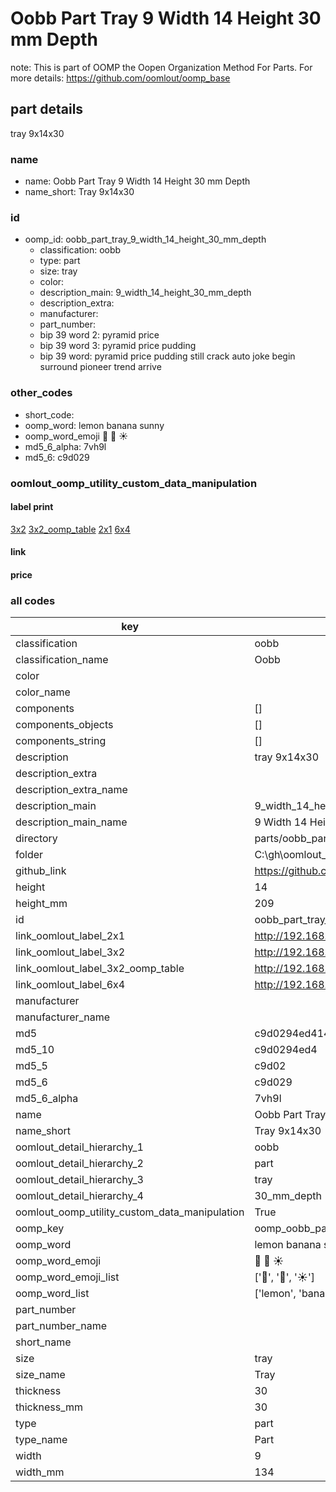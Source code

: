 # Oobb Part Tray 9 Width 14 Height 30 mm Depth  

note: This is part of OOMP the Oopen Organization Method For Parts. For more details: https://github.com/oomlout/oomp_base

##  part details
  



tray 9x14x30



### name
* name: Oobb Part Tray 9 Width 14 Height 30 mm Depth
* name_short: Tray 9x14x30 
### id
* oomp_id: oobb_part_tray_9_width_14_height_30_mm_depth
  * classification: oobb
  * type: part
  * size: tray
  * color: 
  * description_main: 9_width_14_height_30_mm_depth
  * description_extra: 
  * manufacturer: 
  * part_number: 
  * bip 39 word 2: pyramid price
  * bip 39 word 3: pyramid price pudding
  * bip 39 word: pyramid price pudding still crack auto joke begin surround pioneer trend arrive

### other_codes
* short_code: 
* oomp_word: lemon banana sunny
* oomp_word_emoji :lemon: :banana: :sunny:
* md5_6_alpha: 7vh9l
* md5_6: c9d029






### oomlout_oomp_utility_custom_data_manipulation
#### label print
[3x2](http://192.168.1.245:1112/?label=oomp%207vh9l)
[3x2_oomp_table](http://192.168.1.108:1112/?label=oomp%207vh9l)
[2x1](http://192.168.1.242:1112/?label=oomp%207vh9l)
[6x4](http://192.168.1.55:1112/?label=oomp%207vh9l)    

#### link

                              

#### price







### all codes 
| key | value |  
| --- | --- |  
| classification | oobb |  
| classification_name | Oobb |  
| color |  |  
| color_name |  |  
| components | [] |  
| components_objects | [] |  
| components_string | [] |  
| description | tray 9x14x30 |  
| description_extra |  |  
| description_extra_name |  |  
| description_main | 9_width_14_height_30_mm_depth |  
| description_main_name | 9 Width 14 Height 30 mm Depth |  
| directory | parts/oobb_part_tray_9_width_14_height_30_mm_depth |  
| folder | C:\gh\oomlout_oobb_version_4_generated_parts\parts\oobb_part_tray_9_width_14_height_30_mm_depth |  
| github_link | https://github.com/oomlout/oomlout_oomp_part_src/tree/main/parts/oobb_part_tray_9_width_14_height_30_mm_depth |  
| height | 14 |  
| height_mm | 209 |  
| id | oobb_part_tray_9_width_14_height_30_mm_depth |  
| link_oomlout_label_2x1 | http://192.168.1.242:1112/?label=oomp%207vh9l |  
| link_oomlout_label_3x2 | http://192.168.1.245:1112/?label=oomp%207vh9l |  
| link_oomlout_label_3x2_oomp_table | http://192.168.1.108:1112/?label=oomp%207vh9l |  
| link_oomlout_label_6x4 | http://192.168.1.55:1112/?label=oomp%207vh9l |  
| manufacturer |  |  
| manufacturer_name |  |  
| md5 | c9d0294ed4144f083e18ed5d5a6a9d78 |  
| md5_10 | c9d0294ed4 |  
| md5_5 | c9d02 |  
| md5_6 | c9d029 |  
| md5_6_alpha | 7vh9l |  
| name | Oobb Part Tray 9 Width 14 Height 30 mm Depth |  
| name_short | Tray 9x14x30  |  
| oomlout_detail_hierarchy_1 | oobb |  
| oomlout_detail_hierarchy_2 | part |  
| oomlout_detail_hierarchy_3 | tray |  
| oomlout_detail_hierarchy_4 | 30_mm_depth |  
| oomlout_oomp_utility_custom_data_manipulation | True |  
| oomp_key | oomp_oobb_part_tray_9_width_14_height_30_mm_depth |  
| oomp_word | lemon banana sunny |  
| oomp_word_emoji | :lemon: :banana: :sunny: |  
| oomp_word_emoji_list | [':lemon:', ':banana:', ':sunny:'] |  
| oomp_word_list | ['lemon', 'banana', 'sunny'] |  
| part_number |  |  
| part_number_name |  |  
| short_name |  |  
| size | tray |  
| size_name | Tray |  
| thickness | 30 |  
| thickness_mm | 30 |  
| type | part |  
| type_name | Part |  
| width | 9 |  
| width_mm | 134 |  
